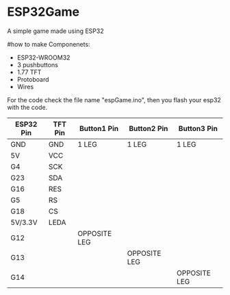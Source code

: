 # ESP32Game
A simple game made using ESP32



#how to make
Componenets:
- ESP32-WROOM32
- 3 pushbuttons
- 1.77 TFT
- Protoboard
- Wires

For the code check the file name "espGame.ino", then you flash your esp32 with the code.

| ESP32 Pin  | TFT Pin  | Button1 Pin   | Button2 Pin   | Button3 Pin   |
|------------|----------|---------------|---------------|---------------|
| GND        | GND      | 1 LEG         | 1 LEG         | 1 LEG         |
| 5V         | VCC      |               |               |               |
| G4         | SCK      |               |               |               |
| G23        | SDA      |               |               |               |
| G16        | RES      |               |               |               |
| G5         | RS       |               |               |               |
| G18        | CS       |               |               |               |
| 5V/3.3V    | LEDA     |               |               |               |
| G12        |          | OPPOSITE LEG  |               |               |
| G13        |          |               | OPPOSITE LEG  |               |
| G14        |          |               |               | OPPOSITE LEG  |
